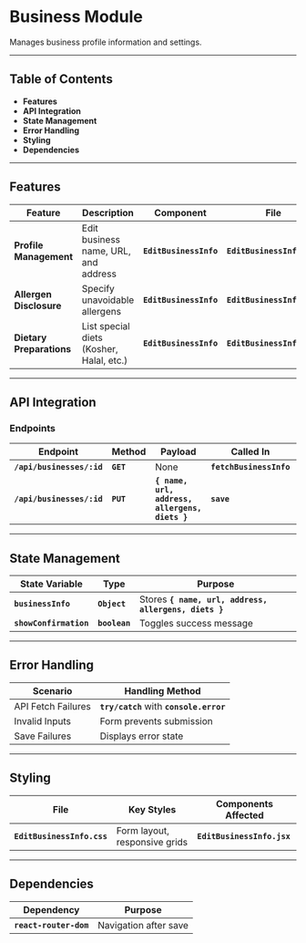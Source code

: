 # **Business Module**

Manages business profile information and settings.

---

## **Table of Contents**

- **Features**
- **API Integration**
- **State Management**
- **Error Handling**
- **Styling**
- **Dependencies**

---

## **Features**

| **Feature** | **Description** | **Component** | **File** |
| --- | --- | --- | --- |
| **Profile Management** | Edit business name, URL, and address | **`EditBusinessInfo`** | **`EditBusinessInfo.jsx`** |
| **Allergen Disclosure** | Specify unavoidable allergens | **`EditBusinessInfo`** | **`EditBusinessInfo.jsx`** |
| **Dietary Preparations** | List special diets (Kosher, Halal, etc.) | **`EditBusinessInfo`** | **`EditBusinessInfo.jsx`** |

---

## **API Integration**

### **Endpoints**

| **Endpoint** | **Method** | **Payload** | **Called In** | **File** |
| --- | --- | --- | --- | --- |
| **`/api/businesses/:id`** | **`GET`** | None | **`fetchBusinessInfo`** | **`EditBusinessInfo.jsx`** |
| **`/api/businesses/:id`** | **`PUT`** | **`{ name, url, address, allergens, diets }`** | **`save`** | **`EditBusinessInfo.jsx`** |

---

## **State Management**

| **State Variable** | **Type** | **Purpose** |
| --- | --- | --- |
| **`businessInfo`** | **`Object`** | Stores **`{ name, url, address, allergens, diets }`** |
| **`showConfirmation`** | **`boolean`** | Toggles success message |

---

## **Error Handling**

| **Scenario** | **Handling Method** |
| --- | --- |
| API Fetch Failures | **`try/catch`** with **`console.error`** |
| Invalid Inputs | Form prevents submission |
| Save Failures | Displays error state |

---

## **Styling**

| **File** | **Key Styles** | **Components Affected** |
| --- | --- | --- |
| **`EditBusinessInfo.css`** | Form layout, responsive grids | **`EditBusinessInfo.jsx`** |

---

## **Dependencies**

| **Dependency** | **Purpose** |
| --- | --- |
| **`react-router-dom`** | Navigation after save |